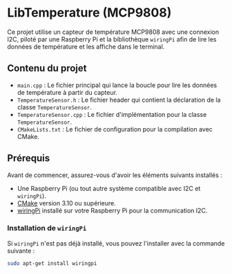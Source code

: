 # LibTemperature (MCP9808)

Ce projet utilise un capteur de température MCP9808 avec une connexion I2C, piloté par une Raspberry Pi et la bibliothèque `wiringPi` afin de lire les données de température et les affiche dans le terminal.

## Contenu du projet

- `main.cpp` : Le fichier principal qui lance la boucle pour lire les données de température à partir du capteur.
- `TemperatureSensor.h` : Le fichier header qui contient la déclaration de la classe `TemperatureSensor`.
- `TemperatureSensor.cpp` : Le fichier d'implémentation pour la classe `TemperatureSensor`.
- `CMakeLists.txt` : Le fichier de configuration pour la compilation avec CMake.

## Prérequis

Avant de commencer, assurez-vous d'avoir les éléments suivants installés :

- Une Raspberry Pi (ou tout autre système compatible avec I2C et `wiringPi`).
- [CMake](https://cmake.org/install/) version 3.10 ou supérieure.
- [wiringPi](http://wiringpi.com/) installé sur votre Raspberry Pi pour la communication I2C.

### Installation de `wiringPi`

Si `wiringPi` n'est pas déjà installé, vous pouvez l'installer avec la commande suivante :

```bash
sudo apt-get install wiringpi
